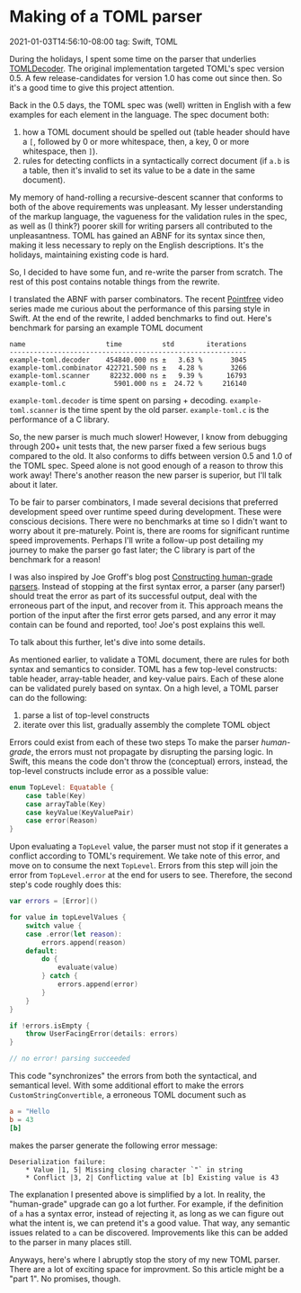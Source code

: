 # Making of a TOML parser
2021-01-03T14:56:10-08:00
tag: Swift, TOML

During the holidays, I spent some time on the parser that underlies [TOMLDecoder][]. The original
implementation targeted TOML's spec version 0.5. A few release-candidates for version 1.0 has come
out since then. So it's a good time to give this project attention.

Back in the 0.5 days, the TOML spec was (well) written in English with a few examples for each
element in the language. The spec document both:

1. how a TOML document should be spelled out (table header should have a `[`, followed by 0 or more
   whitespace, then, a key, 0 or more whitespace, then `]`).
2. rules for detecting conflicts in a syntactically correct document (if `a.b` is a table, then it's
   invalid to set its value to be a date in the same document).

My memory of hand-rolling a recursive-descent scanner that conforms to both of the above
requirements was unpleasant. My lesser understanding of the markup language, the vagueness for the
validation rules in the spec, as well as (I think?) poorer skill for writing parsers all contributed
to the unpleasantness. TOML has gained an ABNF for its syntax since then, making it less necessary
to reply on the English descriptions. It's the holidays, maintaining existing code is hard.

So, I decided to have some fun, and re-write the parser from scratch. The rest of this post contains
notable things from the rewrite.

I translated the ABNF with parser combinators. The recent [Pointfree][] video series made me curious
about the performance of this parsing style in Swift. At the end of the rewrite, I added benchmarks
to find out. Here's benchmark for parsing an example TOML document

```
name                    time          std        iterations
-----------------------------------------------------------
example-toml.decoder    454840.000 ns ±   3.63 %       3045
example-toml.combinator 422721.500 ns ±   4.28 %       3266
example-toml.scanner     82232.000 ns ±   9.39 %      16793
example-toml.c            5901.000 ns ±  24.72 %     216140
```

`example-toml.decoder` is time spent on parsing + decoding. `example-toml.scanner` is the time spent
by the old parser. `example-toml.c` is the performance of a C library.

So, the new parser is much much slower! However, I know from debugging through 200+ unit tests that,
the new parser fixed a few serious bugs compared to the old. It also conforms to diffs between
version 0.5 and 1.0 of the TOML spec. Speed alone is not good enough of a reason to throw this work
away! There's another reason the new parser is superior, but I'll talk about it later.

To be fair to parser combinators, I made several decisions that preferred development speed over
runtime speed during development. These were conscious decisions. There were no benchmarks at
time so I didn't want to worry about it pre-maturely. Point is, there are rooms for significant
runtime speed improvements. Perhaps I'll write a follow-up post detailing my journey to make the
parser go fast later; the C library is part of the benchmark for a reason!

I was also inspired by Joe Groff's blog post [Constructing human-grade parsers][]. Instead of
stopping at the first syntax error, a parser (any parser!) should treat the error as part of its
successful output, deal with the erroneous part of the input, and recover from it. This approach
means the portion of the input after the first error gets parsed, and any error it may contain can
be found and reported, too! Joe's post explains this well.

To talk about this further, let's dive into some details.

As mentioned earlier, to validate a TOML document, there are rules for both syntax and semantics to
consider. TOML has a few top-level constructs: table header, array-table header, and key-value
pairs. Each of these alone can be validated purely based on syntax. On a high level, a TOML parser
can do the following:

1. parse a list of top-level constructs
2. iterate over this list, gradually assembly the complete TOML object

Errors could exist from each of these two steps To make the parser *human-grade*, the errors must
not propagate by disrupting the parsing logic. In Swift, this means the code don't throw the
(conceptual) errors, instead, the top-level constructs include error as a possible value:

```swift
enum TopLevel: Equatable {
    case table(Key)
    case arrayTable(Key)
    case keyValue(KeyValuePair)
    case error(Reason)
}
```

Upon evaluating a `TopLevel` value, the parser must not stop if it generates a conflict according to
TOML's requirement. We take note of this error, and move on to consume the next `TopLevel`. Errors
from this step will join the error from `TopLevel.error` at the end for users to see. Therefore, the
second step's code roughly does this:

```swift
var errors = [Error]()

for value in topLevelValues {
    switch value {
    case .error(let reason):
        errors.append(reason)
    default:
        do {
            evaluate(value)
        } catch {
            errors.append(error)
        }
    }
}

if !errors.isEmpty {
    throw UserFacingError(details: errors)
}

// no error! parsing succeeded
```

This code "synchronizes" the errors from both the syntactical, and semantical level. With some
additional effort to make the errors `CustomStringConvertible`, a erroneous TOML document such as

```TOML
a = "Hello
b = 43
[b]
```

makes the parser generate the following error message:

```
Deserialization failure:
    * Value |1, 5| Missing closing character `"` in string
    * Conflict |3, 2| Conflicting value at [b] Existing value is 43
```

The explanation I presented above is simplified by a lot. In reality, the "human-grade" upgrade can
go a lot further. For example, if the definition of `a` has a syntax error, instead of rejecting it,
as long as we can figure out what the intent is, we can pretend it's a good value. That way, any
semantic issues related to `a` can be discovered. Improvements like this can be added to the parser
in many places still.

Anyways, here's where I abruptly stop the story of my new TOML parser. There are a lot of exciting
space for improvment. So this article might be a "part 1". No promises, though.

[TOMLDecoder]: https://github.com/dduan/TOMLDecoder
[Pointfree]: https://pointfree.co
[Constructing human-grade parsers]: http://duriansoftware.com/joe/Constructing-human-grade-parsers.html

